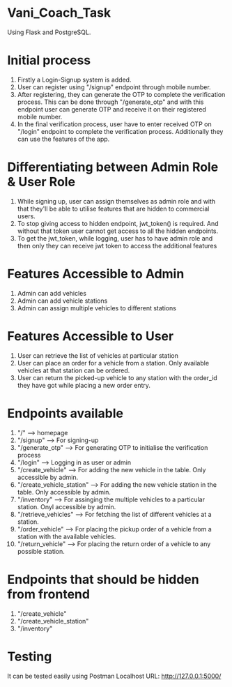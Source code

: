 # Vani_Coach_Task

Using Flask and PostgreSQL.

# Initial process
1) Firstly a Login-Signup system is added.
2) User can register using "/signup" endpoint through mobile number.
3) After registering, they can generate the OTP to complete the verification process. This can be done through "/generate_otp" and with this endpoint user can generate OTP and receive it on their registered mobile number.
4) In the final verification process, user have to enter received OTP on "/login" endpoint to complete the verification process. Additionally they can use the features of the app.

# Differentiating between Admin Role & User Role
1) While signing up, user can assign themselves as admin role and with that they'll be able to utilise features that are hidden to commercial users.
2) To stop giving access to hidden endpoint, jwt_token() is required. And without that token user cannot get access to all the hidden endpoints. 
3) To get the jwt_token, while logging, user has to have admin role and then only they can receive jwt token to access the additional features

# Features Accessible to Admin
1) Admin can add vehicles
2) Admin can add vehicle stations
3) Admin can assign multiple vehicles to different stations

# Features Accessible to User
1) User can retrieve the list of vehicles at particular station
2) User can place an order for a vehicle from a station. Only available vehicles at that station can be ordered.
3) User can return the picked-up vehicle to any station with the order_id they have got while placing a new order entry.

# Endpoints available
1) "/" --> homepage
2) "/signup" --> For signing-up
3) "/generate_otp" --> For generating OTP to initialise the verification process
4) "/login" --> Logging in as user or admin
5) "/create_vehicle" --> For adding the new vehicle in the table. Only accessible by admin.
6) "/create_vehicle_station" --> For adding the new vehicle station in the table. Only accessible by admin.
7) "/inventory" --> For assinging the multiple vehicles to a particular station. Onyl accessible by admin.
8) "/retrieve_vehicles" --> For fetching the list of different vehicles at a station.
9) "/order_vehicle" --> For placing the pickup order of a vehicle from a station with the available vehicles.
10) "/return_vehicle" --> For placing the return order of a vehicle to any possible station.

# Endpoints that should be hidden from frontend
1) "/create_vehicle"
2) "/create_vehicle_station"
3) "/inventory"

# Testing
It can be tested easily using Postman 
Localhost URL: http://127.0.0.1:5000/
